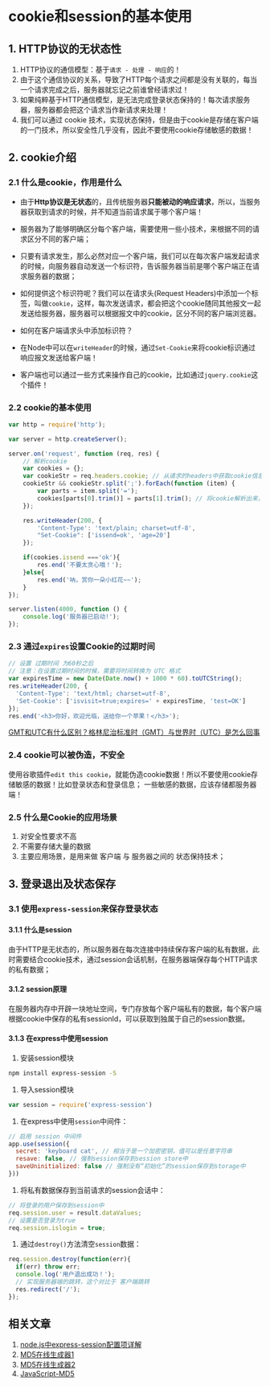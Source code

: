 # cookie和session的基本使用

## 1. HTTP协议的无状态性

1. HTTP协议的通信模型：基于`请求 - 处理 - 响应`的！
2. 由于这个通信协议的关系，导致了HTTP每个请求之间都是没有关联的，每当一个请求完成之后，服务器就忘记之前谁曾经请求过！
3. 如果纯粹基于HTTP通信模型，是无法完成登录状态保持的！每次请求服务器，服务器都会把这个请求当作新请求来处理！
4. 我们可以通过 cookie 技术，实现状态保持，但是由于cookie是存储在客户端的一门技术，所以安全性几乎没有，因此不要使用cookie存储敏感的数据！

## 2. cookie介绍

### 2.1 什么是cookie，作用是什么

- 由于**Http协议是无状态**的，且传统服务器**只能被动的响应请求**，所以，当服务器获取到请求的时候，并不知道当前请求属于哪个客户端！
- 服务器为了能够明确区分每个客户端，需要使用一些小技术，来根据不同的请求区分不同的客户端；
- 只要有请求发生，那么必然对应一个客户端，我们可以在每次客户端发起请求的时候，向服务器自动发送一个标识符，告诉服务器当前是哪个客户端正在请求服务器的数据；
- 如何提供这个标识符呢？我们可以在请求头(Request Headers)中添加一个标签，叫做`cookie`，这样，每次发送请求，都会把这个cookie随同其他报文一起发送给服务器，服务器可以根据报文中的cookie，区分不同的客户端浏览器。
- 如何在客户端请求头中添加标识符？

- 在Node中可以在`writeHeader`的时候，通过`Set-Cookie`来将cookie标识通过响应报文发送给客户端！
- 客户端也可以通过一些方式来操作自己的cookie，比如通过`jquery.cookie`这个插件！

### 2.2 cookie的基本使用

```js
var http = require('http');

var server = http.createServer();

server.on('request', function (req, res) {
    // 解析cookie
    var cookies = {};
    var cookieStr = req.headers.cookie; // 从请求的headers中获取cookie信息
    cookieStr && cookieStr.split(';').forEach(function (item) {
        var parts = item.split('=');
        cookies[parts[0].trim()] = parts[1].trim(); // 将cookie解析出来，保存到对象中
    });

    res.writeHeader(200, {
        'Content-Type': 'text/plain; charset=utf-8',
        "Set-Cookie": ['issend=ok', 'age=20']
    });

    if(cookies.issend ==='ok'){
        res.end('不要太贪心哦！');
    }else{
        res.end('呐，赏你一朵小红花~~');
    }
});

server.listen(4000, function () {
    console.log('服务器已启动!');
});
```

### 2.3 通过`expires`设置Cookie的过期时间

```js
// 设置 过期时间 为60秒之后
// 注意：在设置过期时间的时候，需要将时间转换为 UTC 格式
var expiresTime = new Date(Date.now() + 1000 * 60).toUTCString();
res.writeHeader(200, {
  'Content-Type': 'text/html; charset=utf-8',
  'Set-Cookie': ['isvisit=true;expires=' + expiresTime, 'test=OK']
});
res.end('<h3>你好，欢迎光临，送给你一个苹果！</h3>');
```

[GMT和UTC有什么区别？格林尼治标准时（GMT）与世界时（UTC）是怎么回事](http://www.wbiao.cn/cartier-watches/knowledge/article-1468.html)

### 2.4 cookie可以被伪造，不安全

使用谷歌插件`edit this cookie`，就能伪造cookie数据！所以不要使用cookie存储敏感的数据！比如登录状态和登录信息；
一些敏感的数据，应该存储都服务器端！

### 2.5 什么是Cookie的应用场景

1. 对安全性要求不高
2. 不需要存储大量的数据
3. 主要应用场景，是用来做 客户端 与 服务器之间的 状态保持技术；

## 3. 登录退出及状态保存

### 3.1 使用`express-session`来保存登录状态

#### 3.1.1 什么是session

由于HTTP是无状态的，所以服务器在每次连接中持续保存客户端的私有数据，此时需要结合cookie技术，通过session会话机制，在服务器端保存每个HTTP请求的私有数据；

#### 3.1.2 session原理

在服务器内存中开辟一块地址空间，专门存放每个客户端私有的数据，每个客户端根据cookie中保存的私有sessionId，可以获取到独属于自己的session数据。

#### 3.1.3 在express中使用session

1. 安装session模块

```bash
npm install express-session -S
```

1. 导入session模块

```js
var session = require('express-session')
```

1. 在express中使用`session`中间件：

```js
// 启用 session 中间件
app.use(session({
  secret: 'keyboard cat', // 相当于是一个加密密钥，值可以是任意字符串
  resave: false, // 强制session保存到session store中
  saveUninitialized: false // 强制没有“初始化”的session保存到storage中
}))
```

1. 将私有数据保存到当前请求的session会话中：

```js
// 将登录的用户保存到session中
req.session.user = result.dataValues;
// 设置是否登录为true
req.session.islogin = true;
```

1. 通过`destroy()`方法清空`session`数据：

```js
req.session.destroy(function(err){
  if(err) throw err;
  console.log('用户退出成功！');
  // 实现服务器端的跳转，这个对比于 客户端跳转
  res.redirect('/');
});
```



## 相关文章

1. [node.js中express-session配置项详解](http://blog.csdn.net/liangklfang/article/details/50998959)
2. [MD5在线生成器1](http://www.cmd5.com/)
3. [MD5在线生成器2](http://pmd5.com/)
4. [JavaScript-MD5](https://github.com/blueimp/JavaScript-MD5) 